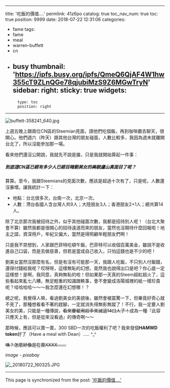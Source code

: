 
---
title: '吃飯的價值....'
permlink: 41z6po
catalog: true
toc_nav_num: true
toc: true
position: 9999
date: 2018-07-22 12:31:06
categories:
- fame
tags:
- fame
- meal
- warren-buffett
- cn
- busy
thumbnail: 'https://ipfs.busy.org/ipfs/QmeQ6QjAF4W1hw355cT9ZLnQGe78qjubiMzS9Z6MGwTryN'
sidebar:
    right:
        sticky: true
widgets:
    -
        type: toc
        position: right
---


![buffett-358241_640.jpg](https://ipfs.busy.org/ipfs/QmeQ6QjAF4W1hw355cT9ZLnQGe78qjubiMzS9Z6MGwTryN)

上週五晚上跟兩位CN區的Steemian見面，請他們吃個飯，再到咖啡廳去聊天，很開心。他們週六（昨天）跟其他台灣的朋友碰面，人數比較多，我因為週末就離開台北了，所以沒能參加那一場。

看來他們還沒公開說，我就先不說是誰，只是我就開始算起一件事：

<h5>到底這CN區已經有多少人已經目睹劉美女的<del>美貌</del>廬山真面目了呢？</h5>

算算。至今，我跟Steemians的見面次數，應該是超過十次有了，只是呢，人數還沒暴增。讓我統計一下：

* 地點：台北很多次，台南一次，北京一次。
* 人數：滯台各國人含台灣人共9人；大陸朋友3人；香港朋友2+1人；總共算14人。

除了北京那次我被招待之外，似乎其他碰面次數，我都是招待別人呢！（台北大聚會不算）雖然我都是很開心的招待遠道而來的朋友，當然也沒期待什麼回報啦！地主之誼，資深用戶，年紀又偏大，當然是得照顧年輕朋友們啊！

只是我不禁想到，人家跟巴菲特吃頓午飯，巴菲特可以收個百萬美金，雖說不是收進自己口袋，而是去做慈善，但若是當成自己收入，只怕這錢也是不少的吧！

劉美女當然沒那麼有名，但是有沒有可能那一天，我跟人吃飯，不只別人付飯錢，還得付錢給我呢？哎呀呀，這樣無恥的幻想，竟然我也說得出口是吧？你心底一定這樣想！是啊，我同意，真夠無恥的啦！但如果那一天真的Steem超紅超火了，這些看起來亂七八糟，無足輕重的知識跟軼事，會不會變成洛陽城裡的紙一樣珍貴呢？哇哈哈哈～～～我怎麼還在幻想哪！？

總之呢，我覺得人嘛，看過劉美女的美貌後，雖然會被震驚一下，但畢竟好奇心就不見了，那種想看看不著的趕腳，一定就消失得無影無蹤了！不行，我一定要人劉美女的美，只能是一種傳說，<del>看來要雇用殺手來滅這14口人了！</del>成為一種『此容只應天上有，但是從來沒看過』的傳奇啊～～

那時候，應該可以賣一賣，300 SBD一次的吃飯權利了吧？我來發個**HAMWD token**好了（Have a meal with Dean）….. ^_^

<del>咦？怎麼好像是在賣XXXX....... </del>

*image - pixabay*

![_20180722_160325.JPG](https://cdn.steemitimages.com/DQmWWCjcbyE3HEP64PT8ekEGBoEmpXiV7YbCS6CRKn2x8Jx/_20180722_160325.JPG)

- - -

This page is synchronized from the post: ['吃飯的價值....'](https://steemit.com/@deanliu/41z6po)
